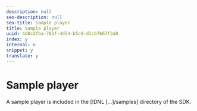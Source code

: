 ```yaml
---
description: null
seo-description: null
seo-title: Sample player
title: Sample player
uuid: 4d8cdfba-78bf-4d54-b5c8-d1cb7b67f3a0
index: y
internal: n
snippet: y
translate: y
---
```


# Sample player

A sample player is included in the [!DNL  […]/samples] directory of the SDK.

